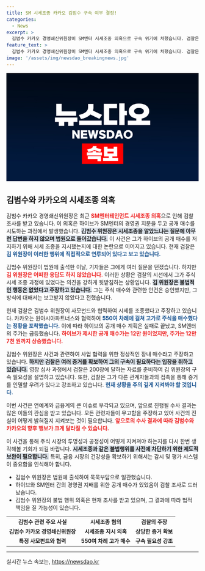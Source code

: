 ```yaml
---
title: SM 시세조종 카카오 김범수 구속 여부 결정!
categories:
  - News
excerpt: >
  김범수 카카오 경영쇄신위원장이 SM엔터 시세조종 의혹으로 구속 위기에 처했습니다. 검찰은 그가 하이브의 공개매수를 저지하기 위해 불법 행위를 지시했음을 조사 중이며, 김 위원장은 이를 부인하고 있습니다. 전문가들은 이번 사건의 파장이 주식 시장에 미칠 영향을 주목하고 있습니다.
feature_text: >
  김범수 카카오 경영쇄신위원장이 SM엔터 시세조종 의혹으로 구속 위기에 처했습니다. 검찰은 그가 하이브의 공개매수를 저지하기 위해 불법 행위를 지시했음을 조사 중이며, 김 위원장은 이를 부인하고 있습니다. 전문가들은 이번 사건의 파장이 주식 시장에 미칠 영향을 주목하고 있습니다.
image: '/assets/img/newsdao_breakingnews.jpg'
---
```


<p><img src="/assets/img/newsdao_breakingnews.jpg" alt="koreaapp 속보" /></p>

<h2 data-ke-size="size26">김범수와 카카오의 시세조종 의혹</h2>

<p data-ke-size="size16"></p>

<p>김범수 카카오 경영쇄신위원장은 최근 <b><span style="color: #ee2323;">SM엔터테인먼트 시세조종 의혹</span></b>으로 인해 검찰 조사를 받고 있습니다. 이 의혹은 하이브가 SM엔터의 경영권 지분을 두고 공개 매수를 시도하는 과정에서 발생했습니다. <b><span style="background-color: #21538527;">김범수 위원장은 시세조종을 알았느냐는 질문에 아무런 답변을 하지 않으며 법원으로 들어갔습니다.</span></b> 이 사건은 그가 하이브의 공개 매수를 저지하기 위해 시세 조종을 지시했는지에 대한 논란으로 이어지고 있습니다. 현재 검찰은 <b><span style="color: #1a5490;">김 위원장이 이러한 행위에 직접적으로 연루되어 있다고 보고 있습니다.</span></b></p>

<p data-ke-size="size16"></p>

<p>김범수 위원장이 법원에 출석한 이날, 기자들은 그에게 여러 질문을 던졌습니다. 하지만 <b><span style="color: #ee2323;">김 위원장은 어떠한 응답도 하지 않았습니다.</span></b> 이러한 상황은 검찰의 시선에서 그가 주식 시세 조종 과정에 있었다는 의견을 강하게 뒷받침하는 상황입니다. <b><span style="background-color: #21538527;">김 위원장은 불법적인 행동은 없었다고 주장하고 있습니다.</span></b> 그는 주식 매수와 관련한 안건은 승인했지만, 그 방식에 대해서는 보고받지 않았다고 전했습니다.</p>

<p data-ke-size="size16"></p>

<p>현재 검찰은 김범수 위원장이 사모펀드와 협력하여 시세를 조종했다고 주장하고 있습니다. 카카오는 원아시아파트너스와 협력하여 <b><span style="color: #1a5490;">550여 차례에 걸쳐 고가로 주식을 매수했다는 정황을 포착했습니다.</span></b> 이에 따라 하이브의 공개 매수 계획은 실패로 끝났고, SM엔터의 주가는 급등했습니다. <b><span style="color: #ee2323;">하이브가 제시한 공개 매수가는 12만 원이었지만, 주가는 12만 7천 원까지 상승했습니다.</span></b> </p>

<p data-ke-size="size16"></p>

<p>김범수 위원장은 사건과 관련하여 사업 협력을 위한 정상적인 장내 매수라고 주장하고 있습니다. <b><span style="background-color: #21538527;">하지만 검찰은 여러 증거를 확보하여 그의 구속이 필요하다는 입장을 취하고 있습니다.</span></b> 영장 심사 과정에서 검찰은 200장에 달하는 자료를 준비하여 김 위원장의 구속 필요성을 설명하고 있습니다. 또한, 검찰은 그가 다른 관계자들과의 접촉을 통해 증거를 인멸할 우려가 있다고 강조하고 있습니다. <b><span style="color: #1a5490;">현재 상황을 주의 깊게 지켜봐야 할 것입니다.</span></b></p>

<p data-ke-size="size16"></p>

<p>이번 사건은 연예계와 금융계의 큰 이슈로 부각되고 있으며, 앞으로 진행될 수사 결과는 많은 이들의 관심을 받고 있습니다. 모든 관련자들이 무고함을 주장하고 있어 사건의 진실이 어떻게 밝혀질지 지켜보는 것이 필요합니다. <b><span style="color: #ee2323;">앞으로의 수사 결과에 따라 김범수와 카카오의 향후 행보가 크게 달라질 수 있습니다.</span></b> </p>

<p data-ke-size="size16"></p>

<p>이 사건을 통해 주식 시장의 투명성과 공정성이 어떻게 지켜져야 하는지를 다시 한번 생각해볼 기회가 되길 바랍니다. <b><span style="background-color: #21538527;">시세조종과 같은 불법행위를 사전에 차단하기 위한 제도적 보완이 필요합니다.</span></b> 특히, 금융 시장의 건강성을 확보하기 위해서는 감시 및 평가 시스템이 중요함을 인식해야 합니다. </p>

<p data-ke-size="size16"></p>

<ul>
<li>김범수 위원장은 법원에 출석하여 묵묵부답으로 일관했습니다.</li>
<li>하이브와 SM엔터 간의 경영권 지배를 위한 공개 매수가 있었음이 검찰 조사로 드러났습니다.</li>
<li>김범수 위원장의 불법 행위 의혹은 현재 조사를 받고 있으며, 그 결과에 따라 법적 책임을 질 가능성이 있습니다.</li>
</ul>

<p data-ke-size="size16"></p>

<table style="width: 100%; border-collapse: collapse;">
<tr>
<td style="text-align: center; height: 17px;"><b>김범수 관련 주요 사실</b></td>
<td style="text-align: center; height: 17px;"><b>시세조종 혐의</b></td>
<td style="text-align: center; height: 17px;"><b>검찰의 주장</b></td>
</tr>
<tr>
<td style="text-align: center; height: 17px;"><b>김범수 카카오 경영쇄신위원장</b></td>
<td style="text-align: center; height: 17px;"><b>시세조종 지시 의혹</b></td>
<td style="text-align: center; height: 17px;"><b>상당한 증거 확보</b></td>
</tr>
<tr>
<td style="text-align: center; height: 17px;"><b>특정 사모펀드와 협력</b></td>
<td style="text-align: center; height: 17px;"><b>550여 차례 고가 매수</b></td>
<td style="text-align: center; height: 17px;"><b>구속 필요성 강조</b></td>
</tr>
</table>

<hr />

<p data-ke-size="size16"></p>
실시간 뉴스 속보는, <a href="https://newsdao.kr" rel="dofollow">https://newsdao.kr</a>


